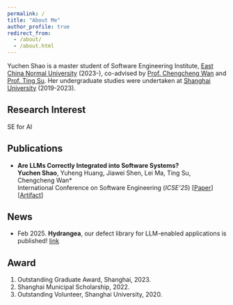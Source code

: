 ```yaml
---
permalink: /
title: "About Me"
author_profile: true
redirect_from: 
  - /about/
  - /about.html
---
```


Yuchen Shao is a master student of Software Engineering Institute, [East China Normal University](https://english.ecnu.edu.cn/)  (2023-), co-advised by [Prof. Chengcheng Wan](https://chengcheng-wan.github.io/) and [Prof. Ting Su](https://tingsu.github.io/). Her undergraduate studies were undertaken at [Shanghai University](https://en.shu.edu.cn/) (2019-2023).

Research Interest
------
SE for AI

Publications
------
- **Are LLMs Correctly Integrated into Software Systems?**  
**Yuchen Shao**, Yuheng Huang, Jiawei Shen, Lei Ma, Ting Su, Chengcheng Wan*  
International Conference on Software Engineering (*ICSE'25*) [[Paper](https://arxiv.org/abs/2407.05138)] [[Artifact](https://github.com/ecnusse/Hydrangea)]

News
------
- Feb 2025. **Hydrangea**, our defect library for LLM-enabled applications is published! [link](https://github.com/ecnusse/Hydrangea)

Award
------
1. Outstanding Graduate Award, Shanghai, 2023.
2. Shanghai Municipal Scholarship, 2022.
3. Outstanding Volunteer, Shanghai University, 2020.
